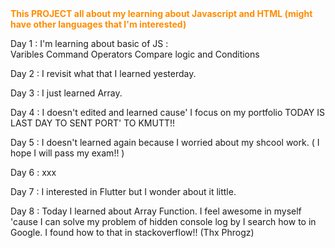 <!DOCTYPE html>
<html>
  <head>  
    <b><font color="#FF8C00"> This PROJECT all about my learning about Javascript and HTML (might have other languages that I'm interested) </font></b> 
  </head>
  <body>
    <p> Day 1  : I'm learning about basic of JS : <br>
      Varibles Command Operators Compare logic and Conditions
    </p>
    <p> Day 2 : I revisit what that I learned yesterday. 
    </p>
    <p> Day 3 : I just learned Array. </p>
    <p> Day 4 : I doesn't edited and learned cause' I focus on my portfolio TODAY IS LAST DAY TO SENT PORT' TO KMUTT!!</p>
    <p> Day 5 : I doesn't learned again because I worried about my shcool work. ( I hope I will pass my exam!! ) <p/>
    <p> Day 6 : xxx </p>
    <p> Day 7 : I interested in Flutter but I wonder about it little.</p>
    <p> Day 8 : Today I learned about Array Function. I feel awesome in myself 'cause I can solve my problem of hidden console log by I search how to in Google. I found how to that in stackoverflow!! (Thx Phrogz) </p>
   
    
  </body>
</html>
